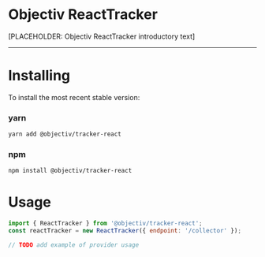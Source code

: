 # Objectiv ReactTracker 
[PLACEHOLDER: Objectiv ReactTracker introductory text]

---
# Installing
To install the most recent stable version:

### yarn
```sh
yarn add @objectiv/tracker-react
```

### npm
```sh
npm install @objectiv/tracker-react
```

# Usage

```javascript
import { ReactTracker } from '@objectiv/tracker-react';
const reactTracker = new ReactTracker({ endpoint: '/collector' });

// TODO add example of provider usage

```
